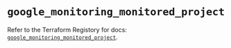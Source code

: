 # `google_monitoring_monitored_project`

Refer to the Terraform Registory for docs: [`google_monitoring_monitored_project`](https://registry.terraform.io/providers/hashicorp/google-beta/4.72.0/docs/resources/google_monitoring_monitored_project).
